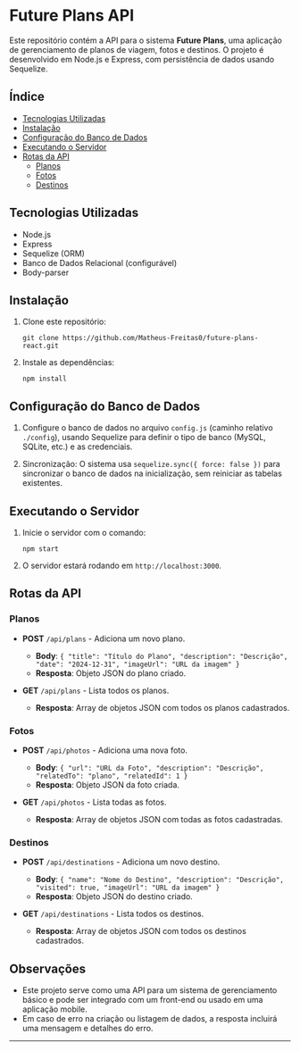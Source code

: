 
# Future Plans API

Este repositório contém a API para o sistema **Future Plans**, uma aplicação de gerenciamento de planos de viagem, fotos e destinos. O projeto é desenvolvido em Node.js e Express, com persistência de dados usando Sequelize.

## Índice

-   [Tecnologias Utilizadas](#tecnologias-utilizadas)
-   [Instalação](#instala%C3%A7%C3%A3o)
-   [Configuração do Banco de Dados](#configura%C3%A7%C3%A3o-do-banco-de-dados)
-   [Executando o Servidor](#executando-o-servidor)
-   [Rotas da API](#rotas-da-api)
    -   [Planos](#planos)
    -   [Fotos](#fotos)
    -   [Destinos](#destinos)

## Tecnologias Utilizadas

-   Node.js
-   Express
-   Sequelize (ORM)
-   Banco de Dados Relacional (configurável)
-   Body-parser

## Instalação

1.  Clone este repositório:

    `git clone https://github.com/Matheus-Freitas0/future-plans-react.git` 
    
2.  Instale as dependências:

    `npm install` 
    

## Configuração do Banco de Dados

1.  Configure o banco de dados no arquivo `config.js` (caminho relativo `./config`), usando Sequelize para definir o tipo de banco (MySQL, SQLite, etc.) e as credenciais.
    
2.  Sincronização: O sistema usa `sequelize.sync({ force: false })` para sincronizar o banco de dados na inicialização, sem reiniciar as tabelas existentes.

## Executando o Servidor

1.  Inicie o servidor com o comando:
    
    `npm start` 
    
2.  O servidor estará rodando em `http://localhost:3000`.
    

## Rotas da API

### Planos

-   **POST** `/api/plans` - Adiciona um novo plano.
    
    -   **Body**: `{ "title": "Título do Plano", "description": "Descrição", "date": "2024-12-31", "imageUrl": "URL da imagem" }`
    -   **Resposta**: Objeto JSON do plano criado.
-   **GET** `/api/plans` - Lista todos os planos.
    
    -   **Resposta**: Array de objetos JSON com todos os planos cadastrados.

### Fotos

-   **POST** `/api/photos` - Adiciona uma nova foto.
    
    -   **Body**: `{ "url": "URL da Foto", "description": "Descrição", "relatedTo": "plano", "relatedId": 1 }`
    -   **Resposta**: Objeto JSON da foto criada.
-   **GET** `/api/photos` - Lista todas as fotos.
    
    -   **Resposta**: Array de objetos JSON com todas as fotos cadastradas.

### Destinos

-   **POST** `/api/destinations` - Adiciona um novo destino.
    
    -   **Body**: `{ "name": "Nome do Destino", "description": "Descrição", "visited": true, "imageUrl": "URL da imagem" }`
    -   **Resposta**: Objeto JSON do destino criado.
-   **GET** `/api/destinations` - Lista todos os destinos.
    
    -   **Resposta**: Array de objetos JSON com todos os destinos cadastrados.

## Observações

-   Este projeto serve como uma API para um sistema de gerenciamento básico e pode ser integrado com um front-end ou usado em uma aplicação mobile.
-   Em caso de erro na criação ou listagem de dados, a resposta incluirá uma mensagem e detalhes do erro.

----------
